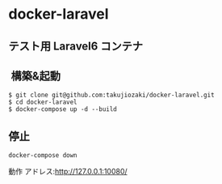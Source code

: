 # docker-laravel
## テスト用 Laravel6 コンテナ
##  構築&起動
```
$ git clone git@github.com:takujiozaki/docker-laravel.git
$ cd docker-laravel
$ docker-compose up -d --build
```

## 停止
```
docker-compose down
```



動作 アドレス:http://127.0.0.1:10080/